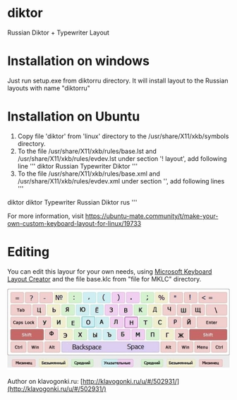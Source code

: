 # diktor
Russian Diktor + Typewriter Layout

# Installation on windows
Just run setup.exe from diktorru directory. It will install layout to the Russian layouts with name "diktorru"

# Installation on Ubuntu
1. Copy file 'diktor' from 'linux' directory to the  /usr/share/X11/xkb/symbols directory.
2. To the file /usr/share/X11/xkb/rules/base.lst and /usr/share/X11/xkb/rules/evdev.lst under section '! layout', add following line
'''
diktor          Russian Typewriter Diktor
''' 
3. To the file /usr/share/X11/xkb/rules/base.xml and /usr/share/X11/xkb/rules/evdev.xml under section '<layoutList>', add following lines
'''
<layout>
      <configItem>
        <name>diktor</name>
        <shortDescription>diktor</shortDescription>
          <description>Typewriter Russian Diktor</description>
        <languageList><iso639Id>rus</iso639Id></languageList>
      </configItem>
    <variantList/>
</layout>
''' 

For more information, visit https://ubuntu-mate.community/t/make-your-own-custom-keyboard-layout-for-linux/19733

# Editing
You can edit this layour for your own needs, using [Microsoft Keyboard Layout Creator](https://www.microsoft.com/en-us/download/details.aspx?id=22339) and the file base.klc from "file for MKLC" directory.

![Diktor](https://raw.githubusercontent.com/dievri/diktor/master/diktor.jpg)

Author on klavogonki.ru: [http://klavogonki.ru/u/#/502931/](http://klavogonki.ru/u/#/502931/)
